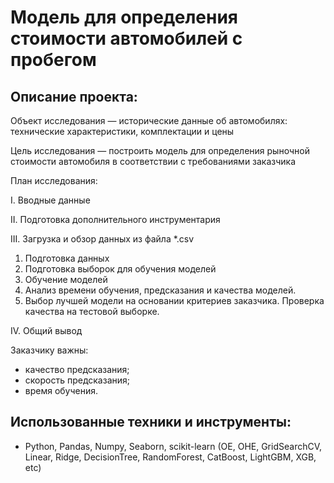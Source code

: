 # Модель для определения стоимости автомобилей с пробегом

## Описание проекта:

Объект исследования — исторические данные об автомобилях: технические характеристики, комплектации и цены

Цель исследования — построить модель для определения рыночной стоимости автомобиля в соответствии с требованиями заказчика

План исследования:

I. Вводные данные

II. Подготовка дополнительного инструментария

III. Загрузка и обзор данных из файла *.csv

1. Подготовка данных
2. Подготовка выборок для обучения моделей
3. Обучение моделей
4. Анализ времени обучения, предсказания и качества моделей.
5. Выбор лучшей модели на основании критериев заказчика. Проверка качества на тестовой выборке.

IV. Общий вывод

Заказчику важны:

- качество предсказания;
- скорость предсказания;
- время обучения.


## Использованные техники и инструменты:
- Python, Pandas, Numpy, Seaborn, scikit-learn (OE, OHE, GridSearchCV, Linear, Ridge, DecisionTree, RandomForest, CatBoost, LightGBM, XGB, etc)
